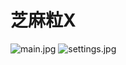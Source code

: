 # 芝麻粒X
![main.jpg](https://lsky.uuk.us.kg/i/2024/07/14/6692d333679a3.jpg)
![settings.jpg](https://lsky.uuk.us.kg/i/2024/07/14/6692d3332c846.jpg)
